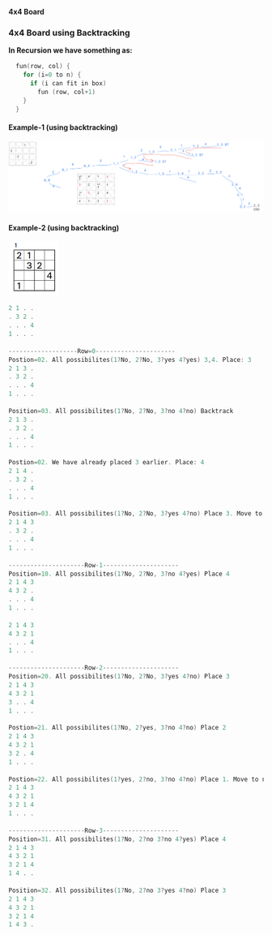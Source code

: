 **4x4 Board**

### 4x4 Board using Backtracking
**In Recursion we have something as:**
```c
  fun(row, col) {
    for (i=0 to n) {
      if (i can fit in box)
        fun (row, col+1)
    }
  }
```

#### Example-1 (using backtracking)
<img src=suduko_backtrack1.png width=900></img>

#### Example-2 (using backtracking)
<img src=4x4Example1.PNG width=100></img>

```c
2 1 . .
. 3 2 .
. . . 4
1 . . .

-------------------Row=0----------------------
Postion=02. All possibilites(1?No, 2?No, 3?yes 4?yes) 3,4. Place: 3
2 1 3 .
. 3 2 .
. . . 4
1 . . .

Position=03. All possibilites(1?No, 2?No, 3?no 4?no) Backtrack
2 1 3 .
. 3 2 .
. . . 4
1 . . .

Postion=02. We have already placed 3 earlier. Place: 4
2 1 4 .
. 3 2 .
. . . 4
1 . . .

Position=03. All possibilites(1?No, 2?No, 3?yes 4?no) Place 3. Move to next row
2 1 4 3
. 3 2 .
. . . 4
1 . . .

---------------------Row-1---------------------
Position=10. All possibilites(1?No, 2?No, 3?no 4?yes) Place 4
2 1 4 3
4 3 2 .
. . . 4
1 . . .

2 1 4 3
4 3 2 1
. . . 4
1 . . .

---------------------Row-2---------------------
Position=20. All possibilites(1?No, 2?No, 3?yes 4?no) Place 3
2 1 4 3
4 3 2 1
3 . . 4
1 . . .

Postion=21. All possibilites(1?No, 2?yes, 3?no 4?no) Place 2
2 1 4 3
4 3 2 1
3 2 . 4
1 . . .

Postion=22. All possibilites(1?yes, 2?no, 3?no 4?no) Place 1. Move to next row
2 1 4 3
4 3 2 1
3 2 1 4
1 . . .

---------------------Row-3---------------------
Position=31. All possibilites(1?No, 2?no 3?no 4?yes) Place 4
2 1 4 3
4 3 2 1
3 2 1 4
1 4 . .

Position=32. All possibilites(1?No, 2?no 3?yes 4?no) Place 3
2 1 4 3
4 3 2 1
3 2 1 4
1 4 3 .
```
